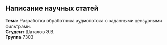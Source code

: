 ## Написание научных статей<br>
**Тема:** Разработка обработчика аудиопотока с заданными цензурными фильтрами.<br>
**Студент** Шаталов Э.В. <br>
**Группа** 7303 <br>
